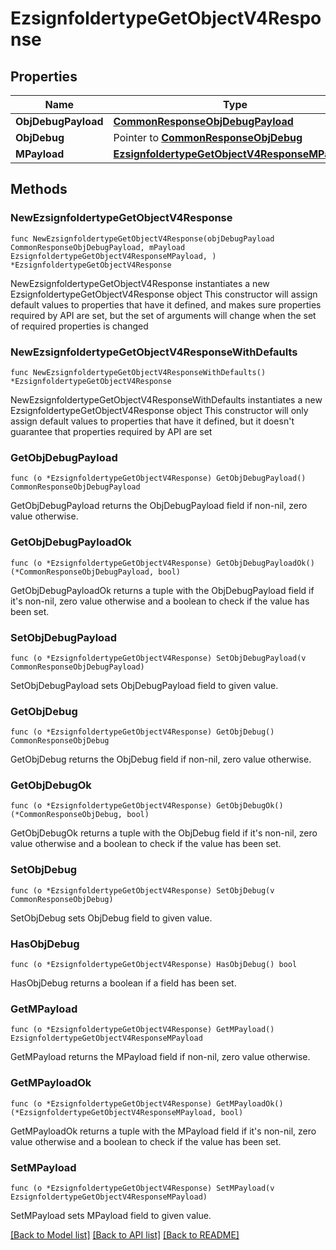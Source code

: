 # EzsignfoldertypeGetObjectV4Response

## Properties

Name | Type | Description | Notes
------------ | ------------- | ------------- | -------------
**ObjDebugPayload** | [**CommonResponseObjDebugPayload**](CommonResponseObjDebugPayload.md) |  | 
**ObjDebug** | Pointer to [**CommonResponseObjDebug**](CommonResponseObjDebug.md) |  | [optional] 
**MPayload** | [**EzsignfoldertypeGetObjectV4ResponseMPayload**](EzsignfoldertypeGetObjectV4ResponseMPayload.md) |  | 

## Methods

### NewEzsignfoldertypeGetObjectV4Response

`func NewEzsignfoldertypeGetObjectV4Response(objDebugPayload CommonResponseObjDebugPayload, mPayload EzsignfoldertypeGetObjectV4ResponseMPayload, ) *EzsignfoldertypeGetObjectV4Response`

NewEzsignfoldertypeGetObjectV4Response instantiates a new EzsignfoldertypeGetObjectV4Response object
This constructor will assign default values to properties that have it defined,
and makes sure properties required by API are set, but the set of arguments
will change when the set of required properties is changed

### NewEzsignfoldertypeGetObjectV4ResponseWithDefaults

`func NewEzsignfoldertypeGetObjectV4ResponseWithDefaults() *EzsignfoldertypeGetObjectV4Response`

NewEzsignfoldertypeGetObjectV4ResponseWithDefaults instantiates a new EzsignfoldertypeGetObjectV4Response object
This constructor will only assign default values to properties that have it defined,
but it doesn't guarantee that properties required by API are set

### GetObjDebugPayload

`func (o *EzsignfoldertypeGetObjectV4Response) GetObjDebugPayload() CommonResponseObjDebugPayload`

GetObjDebugPayload returns the ObjDebugPayload field if non-nil, zero value otherwise.

### GetObjDebugPayloadOk

`func (o *EzsignfoldertypeGetObjectV4Response) GetObjDebugPayloadOk() (*CommonResponseObjDebugPayload, bool)`

GetObjDebugPayloadOk returns a tuple with the ObjDebugPayload field if it's non-nil, zero value otherwise
and a boolean to check if the value has been set.

### SetObjDebugPayload

`func (o *EzsignfoldertypeGetObjectV4Response) SetObjDebugPayload(v CommonResponseObjDebugPayload)`

SetObjDebugPayload sets ObjDebugPayload field to given value.


### GetObjDebug

`func (o *EzsignfoldertypeGetObjectV4Response) GetObjDebug() CommonResponseObjDebug`

GetObjDebug returns the ObjDebug field if non-nil, zero value otherwise.

### GetObjDebugOk

`func (o *EzsignfoldertypeGetObjectV4Response) GetObjDebugOk() (*CommonResponseObjDebug, bool)`

GetObjDebugOk returns a tuple with the ObjDebug field if it's non-nil, zero value otherwise
and a boolean to check if the value has been set.

### SetObjDebug

`func (o *EzsignfoldertypeGetObjectV4Response) SetObjDebug(v CommonResponseObjDebug)`

SetObjDebug sets ObjDebug field to given value.

### HasObjDebug

`func (o *EzsignfoldertypeGetObjectV4Response) HasObjDebug() bool`

HasObjDebug returns a boolean if a field has been set.

### GetMPayload

`func (o *EzsignfoldertypeGetObjectV4Response) GetMPayload() EzsignfoldertypeGetObjectV4ResponseMPayload`

GetMPayload returns the MPayload field if non-nil, zero value otherwise.

### GetMPayloadOk

`func (o *EzsignfoldertypeGetObjectV4Response) GetMPayloadOk() (*EzsignfoldertypeGetObjectV4ResponseMPayload, bool)`

GetMPayloadOk returns a tuple with the MPayload field if it's non-nil, zero value otherwise
and a boolean to check if the value has been set.

### SetMPayload

`func (o *EzsignfoldertypeGetObjectV4Response) SetMPayload(v EzsignfoldertypeGetObjectV4ResponseMPayload)`

SetMPayload sets MPayload field to given value.



[[Back to Model list]](../README.md#documentation-for-models) [[Back to API list]](../README.md#documentation-for-api-endpoints) [[Back to README]](../README.md)


